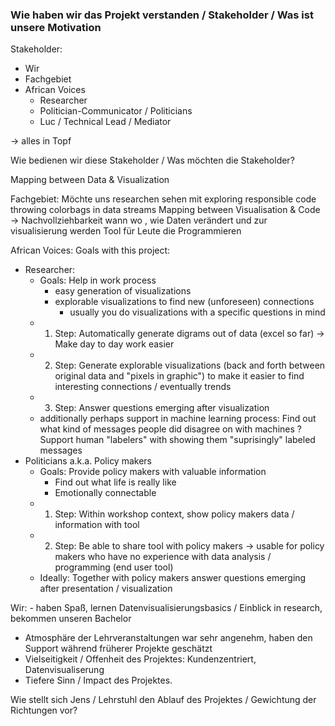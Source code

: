 ### Wie haben wir das Projekt verstanden / Stakeholder / Was ist unsere Motivation

Stakeholder: 
- Wir
- Fachgebiet
- African Voices
  - Researcher
  - Politician-Communicator / Politicians
  - Luc / Technical Lead / Mediator
  
-> alles in Topf


Wie bedienen wir diese Stakeholder / Was möchten die Stakeholder?

Mapping between Data & Visualization
    
Fachgebiet: Möchte uns researchen sehen mit exploring responsible code throwing colorbags in data streams 
Mapping between Visualisation & Code -> Nachvollziehbarkeit wann wo , wie Daten verändert und zur visualisierung werden
Tool für Leute die Programmieren

African Voices: 
Goals with this project: 
- Researcher:
  - Goals: Help in work process 
      - easy generation of visualizations
      - explorable visualizations to find new (unforeseen) connections 
          - usually you do visualizations with a specific questions in mind 
  - 1. Step: Automatically generate digrams out of data (excel so far) -> Make day to day work easier
  - 2. Step: Generate explorable visualizations (back and forth between original data and "pixels in graphic") to make it easier to find interesting connections / eventually trends 
  - 3. Step: Answer questions emerging after visualization 
  - additionally perhaps support in machine learning process: Find out what kind of messages people did disagree on with machines ? Support human "labelers" with showing them "suprisingly" labeled messages  
- Politicians a.k.a. Policy makers
  - Goals: Provide policy makers with valuable information
    - Find out what life is really like
    - Emotionally connectable
  - 1. Step: Within workshop context, show policy makers data / information with tool
  - 2. Step: Be able to share tool with policy makers -> usable for policy makers who have no experience with data analysis / programming (end user tool)
  - Ideally:  Together with policy makers answer questions emerging after presentation / visualization




Wir:  - haben Spaß, lernen Datenvisualisierungsbasics / Einblick in research, bekommen unseren Bachelor
- Atmosphäre der Lehrveranstaltungen war sehr angenehm, haben den Support während früherer Projekte geschätzt
- Vielseitigkeit / Offenheit des Projektes: Kundenzentriert, Datenvisualiserung
- Tiefere Sinn / Impact des Projektes.


Wie stellt sich Jens / Lehrstuhl den Ablauf des Projektes / Gewichtung der Richtungen vor? 